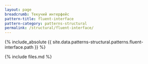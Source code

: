 ```yaml
---
layout: page
breadcrumb: Текучий интерфейс
pattern-title: fluent-interface
pattern-category: patterns-structural
permalink: /structural/fluent-interface/
---
```


{% include_absolute {{ site.data.patterns-structural.patterns.fluent-interface.path }} %}

{% include files.md %}


